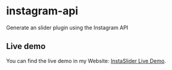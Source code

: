 # instagram-api
Generate an slider plugin using the Instagram API

## Live demo
You can find the live demo in my Website:
[InstaSlider Live Demo](http://demo.danielmunnoz.com/instaslider).
